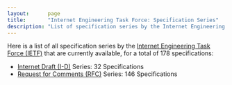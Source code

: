 ```yaml
---
layout:      page
title:       "Internet Engineering Task Force: Specification Series"
description: "List of specification series by the Internet Engineering Task Force (IETF/)"
---
```


Here is a list of all specification series by the [Internet Engineering Task Force (IETF)](http://www.ietf.org/) that are currently available, for a total of 178 specifications:

  * [Internet Draft (I-D)](I-D/) Series: 32 Specifications
  * [Request for Comments (RFC)](RFC/) Series: 146 Specifications
